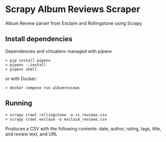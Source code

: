 # Scrapy Album Reviews Scraper

Album Review parser from Exclaim and Rollingstone using Scrapy

## Install dependencies

Dependencies and virtualenv managed with pipenv

```
> pip install pipenv
> pipenv --install
> pipenv shell
```
or with Docker:
```
> docker compose run albumreviews
```


## Running
```
> scrapy crawl rollingstone -o rs_reviews.csv
> scrapy crawl exclaim -o exclaim_reviews.csv
```

Produces a CSV with the following contents: date, author, rating, tags, title, and review text, and URL
